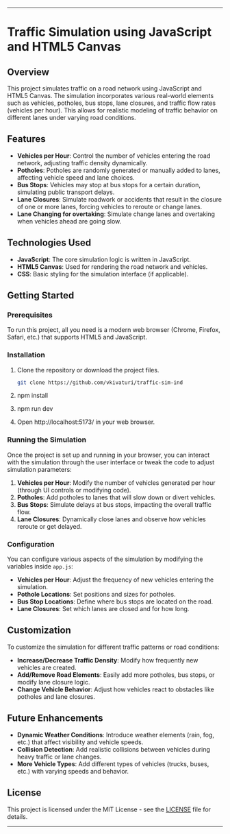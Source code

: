 
---

# Traffic Simulation using JavaScript and HTML5 Canvas

## Overview

This project simulates traffic on a road network using JavaScript and HTML5 Canvas. The simulation incorporates various real-world elements such as vehicles, potholes, bus stops, lane closures, and traffic flow rates (vehicles per hour). This allows for realistic modeling of traffic behavior on different lanes under varying road conditions.

## Features

- **Vehicles per Hour**: Control the number of vehicles entering the road network, adjusting traffic density dynamically.
- **Potholes**: Potholes are randomly generated or manually added to lanes, affecting vehicle speed and lane choices.
- **Bus Stops**: Vehicles may stop at bus stops for a certain duration, simulating public transport delays.
- **Lane Closures**: Simulate roadwork or accidents that result in the closure of one or more lanes, forcing vehicles to reroute or change lanes.
- **Lane Changing for overtaking**: Simulate change lanes and overtaking when vehicles ahead are going slow.

## Technologies Used

- **JavaScript**: The core simulation logic is written in JavaScript.
- **HTML5 Canvas**: Used for rendering the road network and vehicles.
- **CSS**: Basic styling for the simulation interface (if applicable).

## Getting Started

### Prerequisites

To run this project, all you need is a modern web browser (Chrome, Firefox, Safari, etc.) that supports HTML5 and JavaScript.

### Installation

1. Clone the repository or download the project files.
   ```bash
   git clone https://github.com/vkivaturi/traffic-sim-ind
   ```
   
2. npm install
3. npm run dev
4. Open http://localhost:5173/ in your web browser.

### Running the Simulation

Once the project is set up and running in your browser, you can interact with the simulation through the user interface or tweak the code to adjust simulation parameters:

1. **Vehicles per Hour**: Modify the number of vehicles generated per hour (through UI controls or modifying code).
2. **Potholes**: Add potholes to lanes that will slow down or divert vehicles.
3. **Bus Stops**: Simulate delays at bus stops, impacting the overall traffic flow.
4. **Lane Closures**: Dynamically close lanes and observe how vehicles reroute or get delayed.

 ### Configuration

You can configure various aspects of the simulation by modifying the variables inside `app.js`:

- **Vehicles per Hour**: Adjust the frequency of new vehicles entering the simulation.
- **Pothole Locations**: Set positions and sizes for potholes.
- **Bus Stop Locations**: Define where bus stops are located on the road.
- **Lane Closures**: Set which lanes are closed and for how long.

## Customization

To customize the simulation for different traffic patterns or road conditions:

- **Increase/Decrease Traffic Density**: Modify how frequently new vehicles are created.
- **Add/Remove Road Elements**: Easily add more potholes, bus stops, or modify lane closure logic.
- **Change Vehicle Behavior**: Adjust how vehicles react to obstacles like potholes and lane closures.

## Future Enhancements

- **Dynamic Weather Conditions**: Introduce weather elements (rain, fog, etc.) that affect visibility and vehicle speeds.
- **Collision Detection**: Add realistic collisions between vehicles during heavy traffic or lane changes.
- **More Vehicle Types**: Add different types of vehicles (trucks, buses, etc.) with varying speeds and behavior.

## License

This project is licensed under the MIT License - see the [LICENSE](LICENSE) file for details.

---